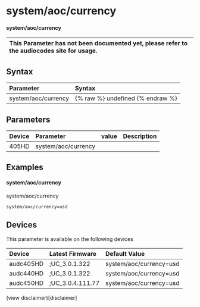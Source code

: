 ﻿---
description: system/aoc/currency
search: false
---

# system/aoc/currency

#### system/aoc/currency


| This Parameter has not been documented yet, please refer to the audiocodes site for usage.  |
| :--- |

## Syntax
| Parameter | Syntax |
| :--- | :--- |
|system/aoc/currency | {% raw %} undefined {% endraw %} |

## Parameters
|Device|Parameter|value|Description|
|:---|:---|:---|:---|
| 405HD | system/aoc/currency |  |  |

## Examples
#### system/aoc/currency

system/aoc/currency

```
system/aoc/currency=usd
```

## Devices
This parameter is available on the following devices

| Device | Latest Firmware | Default Value |
|:---|:---|:---|
| audc405HD | ;UC_3.0.1.322 | system/aoc/currency=usd 
| audc440HD | ;UC_3.0.1.322 | system/aoc/currency=usd 
| audc450HD | ;UC_3.0.4.111.77 | system/aoc/currency=usd 

(view disclaimer)[disclaimer]
